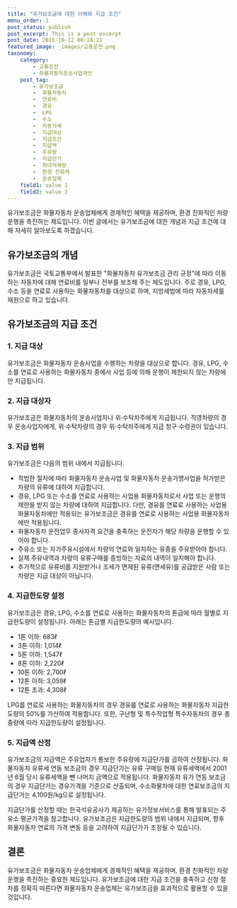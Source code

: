 ```yaml
---
title: "유가보조금에 대한 이해와 지급 조건"
menu_order: 1
post_status: publish
post_excerpt: This is a post excerpt
post_date: 2025-10-12 00:18:21
featured_image: _images/교통운전.png
taxonomy:
    category:
        - 교통운전
        - 화물자동차운송사업개인
    post_tag:
        - 유가보조금
        -  화물자동차
        -  연료비
        -  경유
        -  LPG
        -  수소
        -  자동차세
        -  지급대상
        -  지급조건
        -  지급액
        -  주유량
        -  지급단가
        -  최대적재량
        -  환경 친화적
        -  운송업체
    field1: value 1
    field2: value 2
---
```



유가보조금은 화물자동차 운송업체에게 경제적인 혜택을 제공하며, 환경 친화적인 차량 운행을 촉진하는 제도입니다. 이번 글에서는 유가보조금에 대한 개념과 지급 조건에 대해 자세히 알아보도록 하겠습니다.

## 유가보조금의 개념

유가보조금은 국토교통부에서 발표한 "화물자동차 유가보조금 관리 규정"에 따라 이동하는 자동차에 대해 연료비를 일부나 전부를 보조해 주는 제도입니다. 주로 경유, LPG, 수소 등을 연료로 사용하는 화물자동차를 대상으로 하며, 지방세법에 따라 자동차세를 재원으로 하고 있습니다.

## 유가보조금의 지급 조건

### 1. 지급 대상

유가보조금은 화물자동차 운송사업을 수행하는 차량을 대상으로 합니다. 경유, LPG, 수소를 연료로 사용하는 화물자동차 중에서 사업 등에 의해 운행이 제한되지 않는 차량에만 지급됩니다.

### 2. 지급 대상자

유가보조금은 화물자동차의 운송사업자나 위·수탁차주에게 지급됩니다. 직영차량의 경우 운송사업자에게, 위·수탁차량의 경우 위·수탁차주에게 지급 청구·수령권이 있습니다.

### 3. 지급 범위

유가보조금은 다음의 범위 내에서 지급됩니다.

- 적법한 절차에 따라 화물자동차 운송사업 및 화물자동차 운송가맹사업을 허가받은 차량의 유류에 대하여 지급합니다.
- 경유, LPG 또는 수소를 연료로 사용하는 사업용 화물자동차로서 사업 또는 운행의 제한을 받지 않는 차량에 대하여 지급합니다. 다만, 경유를 연료로 사용하는 사업용 화물자동차에만 적용되는 유가보조금은 경유를 연료로 사용하는 사업용 화물자동차에만 적용됩니다.
- 화물자동차 운전업무 종사자격 요건을 충족하는 운전자가 해당 차량을 운행할 수 있어야 합니다.
- 주유소 또는 자가주유시설에서 차량의 연료와 일치하는 유종을 주유받아야 합니다.
- 실제 주유내역과 차량의 유류구매를 증빙하는 자료의 내역이 일치해야 합니다.
- 추가적으로 유류비를 지원받거나 조세가 면제된 유류(면세유)를 공급받은 사람 또는 차량은 지급 대상이 아닙니다.

### 4. 지급한도량 설정

유가보조금은 경유, LPG, 수소를 연료로 사용하는 화물자동차의 톤급에 따라 월별로 지급한도량이 설정됩니다. 아래는 톤급별 지급한도량의 예시입니다.

- 1톤 이하: 683ℓ
- 3톤 이하: 1,014ℓ
- 5톤 이하: 1,547ℓ
- 8톤 이하: 2,220ℓ
- 10톤 이하: 2,700ℓ
- 12톤 이하: 3,059ℓ
- 12톤 초과: 4,308ℓ

LPG를 연료로 사용하는 화물자동차의 경우 경유를 연료로 사용하는 화물자동차 지급한도량의 50%를 가산하여 적용합니다. 또한, 구난형 및 특수작업형 특수자동차의 경우 총중량에 따라 지급한도량이 설정됩니다.

### 5. 지급액 산정

유가보조금의 지급액은 주유업자가 통보한 주유량에 지급단가를 곱하여 산정됩니다. 화물자동차 유류세 연동 보조금의 경우 지급단가는 유류 구매일 현재 유류세액에서 2001년 6월 당시 유류세액을 뺀 나머지 금액으로 적용됩니다. 화물자동차 유가 연동 보조금의 경우 지급단가는 경유가격을 기준으로 산출되며, 수소화물차에 대한 연료보조금의 지급단가는 4,100원/kg으로 설정됩니다.

지급단가를 산정할 때는 한국석유공사가 제공하는 유가정보서비스를 통해 발표되는 주유소 평균가격을 참고합니다. 유가보조금은 지급한도량의 범위 내에서 지급되며, 향후 화물자동차 연료의 가격 변동 등을 고려하여 지급단가가 조정될 수 있습니다.

## 결론

유가보조금은 화물자동차 운송업체에게 경제적인 혜택을 제공하며, 환경 친화적인 차량 운행을 촉진하는 중요한 제도입니다. 유가보조금에 대한 지급 조건을 충족하고 신청 절차를 정확히 따른다면 화물자동차 운송업체는 유가보조금을 효과적으로 활용할 수 있을 것입니다.

